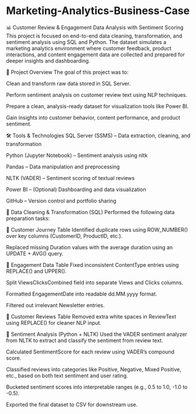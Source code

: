 # Marketing-Analytics-Business-Case


📊 Customer Review & Engagement Data Analysis with Sentiment Scoring
This project is focused on end-to-end data cleaning, transformation, and sentiment analysis using SQL and Python. The dataset simulates a marketing analytics environment where customer feedback, product interactions, and content engagement data are collected and prepared for deeper insights and dashboarding.

🚀 Project Overview
The goal of this project was to:

Clean and transform raw data stored in SQL Server.

Perform sentiment analysis on customer review text using NLP techniques.

Prepare a clean, analysis-ready dataset for visualization tools like Power BI.

Gain insights into customer behavior, content performance, and product sentiment.

🛠 Tools & Technologies
SQL Server (SSMS) – Data extraction, cleaning, and transformation

Python (Jupyter Notebook) – Sentiment analysis using nltk

Pandas – Data manipulation and preprocessing

NLTK (VADER) – Sentiment scoring of textual reviews

Power BI – (Optional) Dashboarding and data visualization

GitHub – Version control and portfolio sharing

🧹 Data Cleaning & Transformation (SQL)
Performed the following data preparation tasks:

🔸 Customer Journey Table
Identified duplicate rows using ROW_NUMBER() over key columns (CustomerID, ProductID, etc.).

Replaced missing Duration values with the average duration using an UPDATE + AVG() query.

🔸 Engagement Data Table
Fixed inconsistent ContentType entries using REPLACE() and UPPER().

Split ViewsClicksCombined field into separate Views and Clicks columns.

Formatted EngagementDate into readable dd.MM.yyyy format.

Filtered out irrelevant Newsletter entries.

🔸 Customer Reviews Table
Removed extra white spaces in ReviewText using REPLACE() for cleaner NLP input.

💬 Sentiment Analysis (Python + NLTK)
Used the VADER sentiment analyzer from NLTK to extract and classify the sentiment from review text.

Calculated SentimentScore for each review using VADER’s compound score.

Classified reviews into categories like Positive, Negative, Mixed Positive, etc., based on both text sentiment and user rating.

Bucketed sentiment scores into interpretable ranges (e.g., 0.5 to 1.0, -1.0 to -0.5).

Exported the final dataset to CSV for downstream use.

